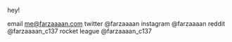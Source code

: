 hey!

email me@farzaaaan.com
twitter @farzaaaan
instagram @farzaaaan
reddit @farzaaaan_c137
rocket league @farzaaaan_c137

<!---
Farzaaaan/Farzaaaan is a ✨ special ✨ repository because its `README.md` (this file) appears on your GitHub profile.
You can click the Preview link to take a look at your changes.
--->
